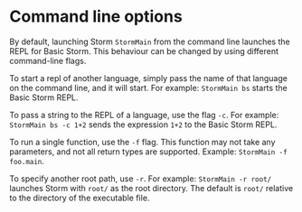 Command line options
=====================

By default, launching Storm `StormMain` from the command line launches the REPL for Basic
Storm. This behaviour can be changed by using different command-line flags.

To start a repl of another language, simply pass the name of that language on the command line, and
it will start. For example: `StormMain bs` starts the Basic Storm REPL.

To pass a string to the REPL of a language, use the flag `-c`. For example: `StormMain bs -c 1+2` sends
the expression `1+2` to the Basic Storm REPL.

To run a single function, use the `-f` flag. This function may not take any parameters, and not all
return types are supported. Example: `StormMain -f foo.main`.

To specify another root path, use `-r`. For example: `StormMain -r root/` launches Storm with
`root/` as the root directory. The default is `root/` relative to the directory of the executable
file.

